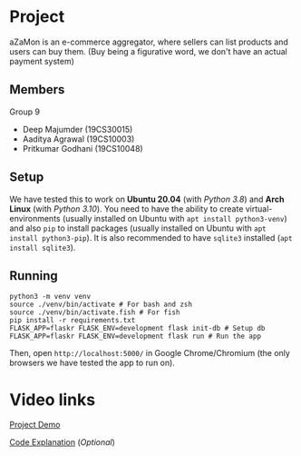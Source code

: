 # Project

aZaMon is an e-commerce aggregator, where sellers can list products and users can buy them.
(Buy being a figurative word, we don't have an actual payment system)

## Members

Group 9

- Deep Majumder (19CS30015)
- Aaditya Agrawal (19CS10003)
- Pritkumar Godhani (19CS10048)

## Setup

We have tested this to work on **Ubuntu 20.04** (with _Python 3.8_) and **Arch Linux** (with _Python 3.10_).
You need to have the ability to create virtual-environments (usually installed on Ubuntu with `apt install python3-venv`)
and also `pip` to install packages (usually installed on Ubuntu with `apt install python3-pip`).
It is also recommended to have `sqlite3` installed (`apt install sqlite3`).

## Running

```shell
python3 -m venv venv
source ./venv/bin/activate # For bash and zsh
source ./venv/bin/activate.fish # For fish
pip install -r requirements.txt
FLASK_APP=flaskr FLASK_ENV=development flask init-db # Setup db
FLASK_APP=flaskr FLASK_ENV=development flask run # Run the app
```

Then, open `http://localhost:5000/` in Google Chrome/Chromium (the only browsers we have tested the app to run on).

# Video links

[Project Demo](https://youtu.be/cH0tRPOxrec)

[Code Explanation](https://youtu.be/Cw-MFi72u-A) (_Optional_)
